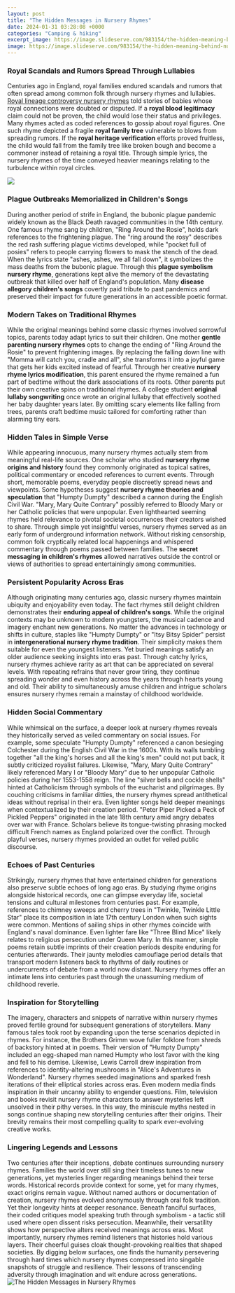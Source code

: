 ```yaml
---
layout: post
title: "The Hidden Messages in Nursery Rhymes"
date: 2024-01-31 03:28:08 +0000
categories: "Camping & hiking"
excerpt_image: https://image.slideserve.com/983154/the-hidden-meaning-behind-nursery-rhymes-l.jpg
image: https://image.slideserve.com/983154/the-hidden-meaning-behind-nursery-rhymes-l.jpg
---
```


### Royal Scandals and Rumors Spread Through Lullabies
Centuries ago in England, royal families endured scandals and rumors that often spread among common folk through nursery rhymes and lullabies. [Royal lineage controversy nursery rhymes](https://store.fi.io.vn/white-poodle-coffee-latte-winter-christmas-dog-mom-holiday-1) told stories of babies whose royal connections were doubted or disputed. If a **royal blood legitimacy** claim could not be proven, the child would lose their status and privileges. 
Many rhymes acted as coded references to gossip about royal figures. One such rhyme depicted a fragile **royal family tree** vulnerable to blows from spreading rumors. If the **royal heritage verification** efforts proved fruitless, the child would fall from the family tree like broken bough and become a commoner instead of retaining a royal title. Through simple lyrics, the nursery rhymes of the time conveyed heavier meanings relating to the turbulence within royal circles.

![](https://imgix.bustle.com/uploads/image/2021/5/12/504296ee-a138-4811-8e6b-ae72059d8234-peter_peter_pumpkin_eater_1_-_ww_denslow_-_project_gutenberg_etext_18546.jpeg?w=800&amp;fit=crop&amp;crop=focalpoint&amp;auto=format%2Ccompress&amp;q=50&amp;fp-x=0.736&amp;fp-y=0.3333333333333333&amp;dpr=2)
### Plague Outbreaks Memorialized in Children's Songs
During another period of strife in England, the bubonic plague pandemic widely known as the Black Death ravaged communities in the 14th century. One famous rhyme sang by children, "Ring Around the Rosie", holds dark references to the frightening plague. The "ring around the rosy" describes the red rash suffering plague victims developed, while "pocket full of posies" refers to people carrying flowers to mask the stench of the dead. 
When the lyrics state "ashes, ashes, we all fall down", it symbolizes the mass deaths from the bubonic plague. Through this **plague symbolism nursery rhyme**, generations kept alive the memory of the devastating outbreak that killed over half of England's population. Many **disease allegory children's songs** covertly paid tribute to past pandemics and preserved their impact for future generations in an accessible poetic format.
### Modern Takes on Traditional Rhymes
While the original meanings behind some classic rhymes involved sorrowful topics, parents today adapt lyrics to suit their children. One mother **gentle parenting nursery rhymes** opts to change the ending of "Ring Around the Rosie" to prevent frightening images. 
By replacing the falling down line with "Momma will catch you, cradle and all", she transforms it into a joyful game that gets her kids excited instead of fearful. Through her creative **nursery rhyme lyrics modification**, this parent ensured the rhyme remained a fun part of bedtime without the dark associations of its roots. 
Other parents put their own creative spins on traditional rhymes. A college student **original lullaby songwriting** once wrote an original lullaby that effectively soothed her baby daughter years later. By omitting scary elements like falling from trees, parents craft bedtime music tailored for comforting rather than alarming tiny ears.
### Hidden Tales in Simple Verse
While appearing innocuous, many nursery rhymes actually stem from meaningful real-life sources. One scholar who studied **nursery rhyme origins and history** found they commonly originated as topical satires, political commentary or encoded references to current events. Through short, memorable poems, everyday people discreetly spread news and viewpoints.
Some hypotheses suggest **nursery rhyme theories and speculation** that "Humpty Dumpty" described a cannon during the English Civil War. "Mary, Mary Quite Contrary" possibly referred to Bloody Mary or her Catholic policies that were unpopular. Even lighthearted seeming rhymes held relevance to pivotal societal occurrences their creators wished to share.
Through simple yet insightful verses, nursery rhymes served as an early form of underground information network. Without risking censorship, common folk cryptically related local happenings and whispered commentary through poems passed between families. The **secret messaging in children's rhymes** allowed narratives outside the control or views of authorities to spread entertainingly among communities.
### Persistent Popularity Across Eras 
Although originating many centuries ago, classic nursery rhymes maintain ubiquity and enjoyability even today. The fact rhymes still delight children demonstrates their **enduring appeal of children's songs**. While the original contexts may be unknown to modern youngsters, the musical cadence and imagery enchant new generations.
No matter the advances in technology or shifts in culture, staples like "Humpty Dumpty" or "Itsy Bitsy Spider" persist in **intergenerational nursery rhyme tradition**. Their simplicity makes them suitable for even the youngest listeners. Yet buried meanings satisfy an older audience seeking insights into eras past. 
Through catchy lyrics, nursery rhymes achieve rarity as art that can be appreciated on several levels. With repeating refrains that never grow tiring, they continue spreading wonder and even history across the years through hearts young and old. Their ability to simultaneously amuse children and intrigue scholars ensures nursery rhymes remain a mainstay of childhood worldwide.
### Hidden Social Commentary
While whimsical on the surface, a deeper look at nursery rhymes reveals they historically served as veiled commentary on social issues. For example, some speculate  "Humpty Dumpty" referenced a canon besieging Colchester during the English Civil War in the 1600s. With its walls tumbling together "all the king's horses and all the king's men" could not put back, it subtly criticized royalist failures. 
Likewise, "Mary, Mary Quite Contrary" likely referenced Mary I or "Bloody Mary" due to her unpopular Catholic policies during her 1553-1558 reign. The line "silver bells and cockle shells" hinted at Catholicism through symbols of the eucharist and pilgrimages. By couching criticisms in familiar ditties, the nursery rhymes spread antithetical ideas without reprisal in their era.
Even lighter songs held deeper meanings when contextualized by their creation period. "Peter Piper Picked a Peck of Pickled Peppers" originated in the late 18th century amid angry debates over war with France. Scholars believe its tongue-twisting phrasing mocked difficult French names as England polarized over the conflict. Through playful verses, nursery rhymes provided an outlet for veiled public discourse.
### Echoes of Past Centuries 
Strikingly, nursery rhymes that have entertained children for generations also preserve subtle echoes of long ago eras. By studying rhyme origins alongside historical records, one can glimpse everyday life, societal tensions and cultural milestones from centuries past. 
For example, references to chimney sweeps and cherry trees in "Twinkle, Twinkle Little Star" place its composition in late 17th century London when such sights were common. Mentions of sailing ships in other rhymes coincide with England's naval dominance. Even lighter fare like "Three Blind Mice" likely relates to religious persecution under Queen Mary.
In this manner, simple poems retain subtle imprints of their creation periods despite enduring for centuries afterwards. Their jaunty melodies camouflage period details that transport modern listeners back to rhythms of daily routines or undercurrents of debate from a world now distant. Nursery rhymes offer an intimate lens into centuries past through the unassuming medium of childhood reverie.
### Inspiration for Storytelling 
The imagery, characters and snippets of narrative within nursery rhymes proved fertile ground for subsequent generations of storytellers. Many famous tales took root by expanding upon the terse scenarios depicted in rhymes. 
For instance, the Brothers Grimm wove fuller folklore from shreds of backstory hinted at in poems. Their version of "Humpty Dumpty" included an egg-shaped man named Humpty who lost favor with the king and fell to his demise. 
Likewise, Lewis Carroll drew inspiration from references to identity-altering mushrooms in "Alice's Adventures in Wonderland". Nursery rhymes seeded imaginations and sparked fresh iterations of their elliptical stories across eras.
Even modern media finds inspiration in their uncanny ability to engender questions. Film, television and books revisit nursery rhyme characters to answer mysteries left unsolved in their pithy verses. In this way, the miniscule myths nested in songs continue shaping new storytelling centuries after their origins. Their brevity remains their most compelling quality to spark ever-evolving creative works.
### Lingering Legends and Lessons 
Two centuries after their inceptions, debate continues surrounding nursery rhymes. Families the world over still sing their timeless tunes to new generations, yet mysteries linger regarding meanings behind their terse words. 
Historical records provide context for some, yet for many rhymes, exact origins remain vague. Without named authors or documentation of creation, nursery rhymes evolved anonymously through oral folk tradition. 
Yet their longevity hints at deeper resonance. Beneath fanciful surfaces, their coded critiques model speaking truth through symbolism - a tactic still used where open dissent risks persecution. Meanwhile, their versatility shows how perspective alters received meanings across eras.
Most importantly, nursery rhymes remind listeners that histories hold various layers. Their cheerful guises cloak thought-provoking realities that shaped societies. By digging below surfaces, one finds the humanity persevering through hard times which nursery rhymes compressed into singable snapshots of struggle and resilience. Their lessons of transcending adversity through imagination and wit endure across generations.
![The Hidden Messages in Nursery Rhymes](https://image.slideserve.com/983154/the-hidden-meaning-behind-nursery-rhymes-l.jpg)